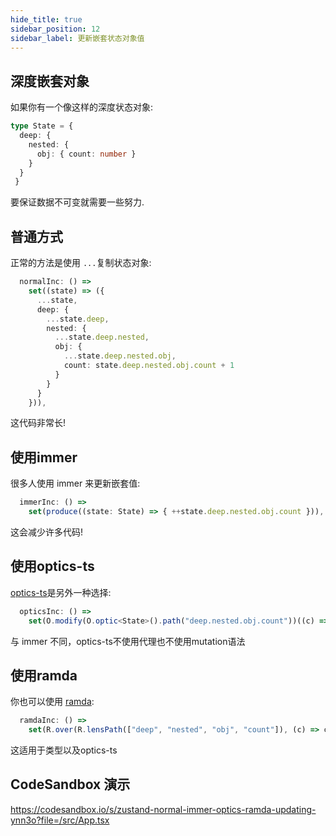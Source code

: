```yaml
---
hide_title: true
sidebar_position: 12
sidebar_label: 更新嵌套状态对象值
---
```

## 深度嵌套对象

如果你有一个像这样的深度状态对象:

```ts
type State = {
  deep: {
    nested: {
      obj: { count: number }
    }
  }
 }
```

要保证数据不可变就需要一些努力.

## 普通方式

正常的方法是使用 `...`复制状态对象:

```ts
  normalInc: () =>
    set((state) => ({
      ...state,
      deep: {
        ...state.deep,
        nested: {
          ...state.deep.nested,
          obj: {
            ...state.deep.nested.obj,
            count: state.deep.nested.obj.count + 1
          }
        }
      }
    })),
```

这代码非常长!

## 使用immer

很多人使用 immer 来更新嵌套值:

```ts
  immerInc: () =>
    set(produce((state: State) => { ++state.deep.nested.obj.count })),
```

这会减少许多代码!

## 使用optics-ts

[optics-ts](https://github.com/akheron/optics-ts/)是另外一种选择:

```ts
  opticsInc: () =>
    set(O.modify(O.optic<State>().path("deep.nested.obj.count"))((c) => c + 1)),
```

与 immer 不同，optics-ts不使用代理也不使用mutation语法

## 使用ramda

你也可以使用 [ramda](https://ramdajs.com/):

```ts
  ramdaInc: () =>
    set(R.over(R.lensPath(["deep", "nested", "obj", "count"]), (c) => c + 1)),
```

这适用于类型以及optics-ts

## CodeSandbox 演示

https://codesandbox.io/s/zustand-normal-immer-optics-ramda-updating-ynn3o?file=/src/App.tsx